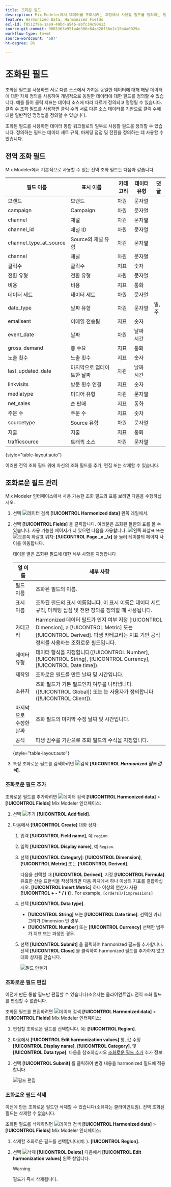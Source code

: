 ```yaml
---
title: 조화된 필드
description: Mix Modeler에서 데이터를 조화시키는 과정에서 사용할 필드를 정의하는 방법에 대해 알아봅니다.
feature: Harmonized Data, Harmonized Fields
exl-id: f051279a-1ae9-49bd-a946-abfc34c90413
source-git-commit: 9085363e951a4e306c64ad28f56e2c15b4a6029a
workflow-type: tm+mt
source-wordcount: '687'
ht-degree: 8%

---
```


# 조화된 필드

조화된 필드를 사용하면 서로 다른 소스에서 가져온 동일한 데이터에 대해 해당 데이터에 대한 자체 정의를 사용하여 개념적으로 동일한 데이터에 대한 필드를 정의할 수 있습니다. 예를 들어 클릭 지표는 데이터 소스에 따라 다르게 정의되고 명명될 수 있습니다. 클릭 수 조화 필드를 사용하면 클릭 수의 서로 다른 소스 데이터를 기반으로 클릭 수에 대한 일반적인 명명법을 정의할 수 있습니다.

조화된 필드를 사용하면 데이터 통합 워크플로의 일부로 사용할 필드를 정의할 수 있습니다. 정의하는 필드는 데이터 세트 규칙, 마케팅 접점 및 전환을 정의하는 데 사용할 수 있습니다.

## 전역 조화 필드

Mix Modeler에서 기본적으로 사용할 수 있는 전역 조화 필드는 다음과 같습니다.


| 필드 이름 | 표시 이름 | 카테고리 | 데이터 유형 | 댓글 |
| ---------------------- | ---------------------- | --------- | --------- | --------- |
| 브랜드 | 브랜드 | 차원 | 문자열 |           |
| campaign | Campaign | 차원 | 문자열 |           |
| channel | 채널 | 차원 | 문자열 |           |
| channel_id | 채널 ID | 차원 | 문자열 |           |
| channel_type_at_source | Source의 채널 유형 | 차원 | 문자열 |           |
| channel | 채널 | 차원 | 문자열 |           |
| 클릭수 | 클릭수 | 지표 | 숫자 |           |
| 전환 유형 | 전환 유형 | 차원 | 문자열 |           |
| 비용 | 비용 | 지표 | 통화 |           |
| 데이터 세트 | 데이터 세트 | 차원 | 문자열 |           |
| date_type | 날짜 유형 | 차원 | 문자열 | 일, 주 |
| emailsent | 이메일 전송됨 | 지표 | 숫자 |           |
| event_date | 날짜 | 차원 | 날짜 시간 |           |
| gross_demand | 총 수요 | 지표 | 통화 |           |
| 노출 횟수 | 노출 횟수 | 지표 | 숫자 |           |
| last_updated_date | 마지막으로 업데이트한 날짜 | 차원 | 날짜 시간 |           |
| linkvisits | 방문 횟수 연결 | 지표 | 숫자 |           |
| mediatype | 미디어 유형 | 차원 | 문자열 |           |
| net_sales | 순 판매 | 지표 | 통화 |           |
| 주문 수 | 주문 수 | 지표 | 숫자 |           |
| sourcetype | Source 유형 | 차원 | 문자열 |           |
| 지출 | 지출 | 지표 | 통화 |           |
| trafficsource | 트래픽 소스 | 차원 | 문자열 |           |

{style="table-layout:auto"}

이러한 전역 조화 필드 위에 자신의 조화 필드를 추가, 편집 또는 삭제할 수 있습니다.

## 조화로운 필드 관리

Mix Modeler 인터페이스에서 사용 가능한 조화 필드의 표를 보려면 다음을 수행하십시오.

1. 선택 ![데이터 검색](/help/assets//icons/DataCheck.svg) **[!UICONTROL Harmonized data]** 왼쪽 레일에서.

1. 선택 **[!UICONTROL Fields]** 을 클릭합니다. 여러분은 조화된 들판의 표를 볼 수 있습니다. 사용 가능한 페이지가 더 있으면 다음을 사용합니다. ![왼쪽 화살표](/help/assets//icons/ChevronLeft.svg) 또는 ![오른쪽 화살표](/help/assets//icons/ChevronRight.svg) 위치: **[!UICONTROL Page _x _/_x_]** 을 눌러 테이블의 페이지 사이를 이동합니다.

   테이블 열은 조화된 필드에 대한 세부 사항을 지정합니다

   | 열 이름 | 세부 사항 |
   | ---------------------- | ----------|
   | 필드 이름 | 조화된 필드의 이름. |
   | 표시 이름 | 조화된 필드의 표시 이름입니다. 이 표시 이름은 데이터 세트 규칙, 마케팅 접점 및 전환 정의를 정의할 때 사용됩니다. |
   | 카테고리 | Harmonized 데이터 필드가 인지 여부 지정 [!UICONTROL Dimension], a [!UICONTROL Metric] 또는 [!UICONTROL Derived]. 파생 카테고리는 지표 기반 공식 정의를 사용하는 조화로운 필드입니다. |
   | 데이터 유형 | 데이터 형식을 지정합니다([!UICONTROL Number], [!UICONTROL String], [!UICONTROL Currency], [!UICONTROL Date time]). |
   | 제작일 | 조화로운 필드를 만든 날짜 및 시간입니다. |
   | 소유자 | 조화 필드가 기본 필드인지 여부를 나타냅니다. ([!UICONTROL Global]) 또는 는 사용자가 정의합니다([!UICONTROL Client]). |
   | 마지막으로 수정한 날짜 | 조화 필드의 마지막 수정 날짜 및 시간입니다. |
   | 공식 | 파생 범주를 기반으로 조화 필드의 수식을 지정합니다. |

   {style="table-layout:auto"}

1. 특정 조화로운 필드를 검색하려면 ![검색](/help/assets//icons/Search.svg) **[!UICONTROL *Harmonized 필드 검색&#x200B;*]**.


### 조화로운 필드 추가

조화로운 필드를 추가하려면 ![데이터 검색](/help/assets//icons/DataCheck.svg) **[!UICONTROL Harmonized data]** > **[!UICONTROL Fields]** Mix Modeler 인터페이스:

1. 선택 ![추가](/help/assets//icons/AddCircle.svg) **[!UICONTROL Add field]**.

1. 다음에서 **[!UICONTROL Create]** 대화 상자:

   1. 입력 **[!UICONTROL Field name]**, 예 `region`.
   1. 입력 **[!UICONTROL Display name]**, 예 `Region`.
   1. 선택 **[!UICONTROL Category]**: **[!UICONTROL Dimension]**, **[!UICONTROL Metric]** 또는 **[!UICONTROL Derived]**.

      다음을 선택할 때 **[!UICONTROL Derived]**, 지정 **[!UICONTROL Formula]**. 유효한 산술 표현식을 작성하려면 다음 위치에서 하나 이상의 지표를 결합하십시오. **[!UICONTROL Insert Metric]** 하나 이상의 연산자 사용 **[!UICONTROL + - * / ( )]** . For example, `[orders]/[impressions]`

   1. 선택 **[!UICONTROL Data type]**.

      - **[!UICONTROL String]** 또는 **[!UICONTROL Date time]**: 선택한 카테고리가 Dimension 인 경우.
      - **[!UICONTROL Number]** 또는 **[!UICONTROL Currency]** 선택한 범주가 지표 또는 파생인 경우.

   1. 선택 **[!UICONTROL Submit]** 을 클릭하여 harmonized 필드를 추가합니다. 선택 **[!UICONTROL Close]** 을 클릭하여 harmonized 필드를 추가하지 않고 대화 상자를 닫습니다.

      ![필드 만들기](/help/assets//create-field.png)


### 조화로운 필드 편집

이전에 만든 통합 필드만 편집할 수 있습니다(소유자는 클라이언트임). 전역 조화 필드를 편집할 수 없습니다.

조화된 필드를 편집하려면 ![데이터 검색](/help/assets//icons/DataCheck.svg) **[!UICONTROL Harmonized data]** > **[!UICONTROL Fields]** Mix Modeler 인터페이스:

1. 편집할 조화로운 필드를 선택합니다. 예: **[!UICONTROL Region]**.

1. 다음에서 **[!UICONTROL Edit harmonization values]** 창, 값 수정 **[!UICONTROL Display name]**, **[!UICONTROL Category]**, 및 **[!UICONTROL Data type]**. 다음을 참조하십시오 [조화로운 필드 추가](#add-a-harmonized-field) 추가 정보.

1. 선택 **[!UICONTROL Submit]** 를 클릭하여 변경 내용을 harmonized 필드에 적용합니다.

   ![필드 편집](/help/assets//edit-field.png)

### 조화로운 필드 삭제

이전에 만든 조화로운 필드만 삭제할 수 있습니다(소유자는 클라이언트임). 전역 조화된 필드는 삭제할 수 없습니다.

조화된 필드를 삭제하려면 ![데이터 검색](/help/assets//icons/DataCheck.svg) **[!UICONTROL Harmonized data]** > **[!UICONTROL Fields]** Mix Modeler 인터페이스:

1. 삭제할 조화로운 필드를 선택합니다(예: ). **[!UICONTROL Region]**.

1. 선택 ![삭제](/help/assets//icons/Delete.svg) **[!UICONTROL Delete]** 다음에서 **[!UICONTROL Edit harmonization values]** 왼쪽 창입니다.

   >[!WARNING]
   >
   >   필드가 즉시 삭제됩니다.

